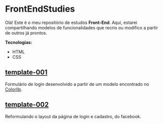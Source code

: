 # FrontEndStudies

Olá! Este é o meu repositório de estudos **Front-End**. Aqui, estarei compartilhando modelos de funcionalidades que recrio ou modifico a partir de outros já prontos.

**Tecnologias:**

* HTML
* CSS

## [template-001](https://github.com/JesseLopesTI/FrontEndStudies/tree/master/template-001)

Formulário de login desenvolvido a partir de um modelo encontrado no [Colorlib](https://colorlib.com/wp/html5-and-css3-login-forms/).

## [template-002](https://github.com/JesseLopesTI/FrontEndStudies/tree/master/template-002)

Reformulando o layout da página de login e cadastro, do facebook.
